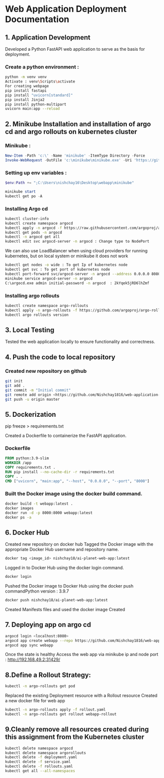# Web Application Deployment Documentation

## 1. Application Development
Developed a Python FastAPI web application to serve as the basis for deployment.
### Create a python environment : 
```bash
python -m venv venv
Activate : venv\Scripts\activate
For creating webpage
pip install fastapi
pip install "uvicorn[standard]"
pip install Jinja2
pip install python-multipart
uvicorn main:app --reload
```


## 2. Minikube Installation and installation of argo cd and argo rollouts on kubernetes cluster

### Minikube :
```powershell
New-Item -Path 'c:\' -Name 'minikube' -ItemType Directory -Force
Invoke-WebRequest -OutFile 'c:\minikube\minikube.exe' -Uri 'https://github.com/kubernetes/minikube/releases/latest/download/minikube-windows-amd64.exe' -UseBasicParsing
```

### Setting up env variables :
```powershell
$env:Path += ";C:\Users\nishchay16\Desktop\webapp\minikube"
```
```powershell
minikube start
kubectl get po -A
```

### Installing Argo cd
```bash
kubectl cluster-info
kubectl create namespace argocd
kubectl apply -n argocd -f https://raw.githubusercontent.com/argoproj/argo-cd/stable/manifests/install.yaml
kubectl get pods -n argocd
kubectl -n argocd get all
kubectl edit svc argocd-server -n argocd : Change type to NodePort
```
We can also use LoadBalancer when using cloud providers for running kubernetes, but on local system or minikube it does not work
```bash
kubectl get nodes -o wide : To get Ip of kubernetes node
kubectl get svc : To get port of kubernetes node
kubectl port-forward svc/argocd-server -n argocd --address 0.0.0.0 8080:443
minikube service argocd-server -n argocd
C:\argocd.exe admin initial-password -n argocd  : 2kYqek5jRD6lhZmf
```

### Installing argo rollouts
```bash
kubectl create namespace argo-rollouts
kubectl apply -n argo-rollouts -f https://github.com/argoproj/argo-rollouts/releases/latest/download/install.yaml
kubectl argo rollouts version
```

## 3. Local Testing
Tested the web application locally to ensure functionality and correctness.

## 4. Push the code to local repository
### Created new repository on github
```bash
git init
git add .
git commit -m "Initial commit"
git remote add origin <https://github.com/Nishchay1816/web-application-deployment.git>
git push -u origin master
```

## 5. Dockerization

pip freeze > requirements.txt

Created a Dockerfile to containerize the FastAPI application.
### Dockerfile
```Dockerfile
FROM python:3.9-slim
WORKDIR /app
COPY requirements.txt .
RUN pip install --no-cache-dir -r requirements.txt
COPY . .
CMD ["uvicorn", "main:app", "--host", "0.0.0.0", "--port", "8000"]
```

### Built the Docker image using the docker build command.
```bash
docker build -t webapp:latest .
docker images
docker run -d -p 8000:8000 webapp:latest
docker ps -a
```

## 6. Docker Hub
Created new repository on docker hub
Tagged the Docker image with the appropriate Docker Hub username and repository name.
```bash
docker tag <image_id> nishchay18/ai-planet-web-app:latest
```

Logged in to Docker Hub using the docker login command.
```bash
docker login
```

Pushed the Docker image to Docker Hub using the docker push commandPython version : 3.9.7
```bash
docker push nishchay18/ai-planet-web-app:latest
```

Created Manifests files and used the docker image Created

## 7. Deploying app on argo cd 
```bash
argocd login <localhost:8080>
argocd app create webapp --repo https://github.com/Nishchay1816/web-application-deployment.git --path manifests --dest-server https://kubernetes.default.svc --dest-namespace argocd
argocd app sync webapp
```
Once the state is healthy 
Access the web app via minikube ip and node port : http://192.168.49.2:31429/

## 8.Define a Rollout Strategy:
```bash
kubectl -n argo-rollouts get pod
```
Replaced the existing Deployment resource with a Rollout resource
Created a new docker file for web app
```bash
kubectl -n argo-rollouts apply -f rollout.yaml
kubectl -n argo-rollouts get rollout webapp-rollout
```

## 9.Cleanly remove all resources created during this assignment from the Kubernetes cluster
```bash
kubectl delete namespace argocd
kubectl delete namespace argorollouts
kubectl delete -f deployment.yaml
kubectl delete -f service.yaml
kubectl delete -f rollouts.yaml
kubectl get all --all-namespaces
```
